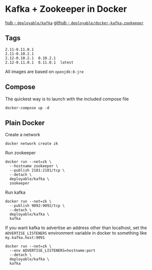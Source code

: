 # Kafka + Zookeeper in Docker

[hub - `deployable/kafka`](https://hub.docker.com/r/deployable/kafka/)
[github - `deployable/docker-kafka-zookeeper`](https://github.com/deployable/docker-kafka-zookeeper)

## Tags

```
2.11-0.11.0.1
2.11-0.10.2.1
2.12-0.10.2.1  0.10.2.1
2.12-0.11.0.1  0.11.0.1  latest
```
All images are based on `openjdk:8-jre`

## Compose

The quickest way is to launch with the included compose file

    docker-compose up -d

## Plain Docker

Create a network

    docker network create zk

Run zookeeper

    docker run --net=zk \
      --hostname zookeeper \
      --publish 2181:2181/tcp \
      --detach \
      deployable/kafka \
      zookeeper

Run kafka

    docker run --net=zk \
      --publish 9092:9092/tcp \
      --detach \
      deployable/kafka \
      kafka

If you want kafka to advertise an address other than localhost, set  the 
 `ADVERTISE_LISTENERS` environment variable in docker to something like `my.kafka.host:9091`

    docker run --net=zk \
      --env ADVERTISE_LISTENERS=hostname:port
      --detach \
      deployable/kafka \
      kafka


